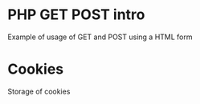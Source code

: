 # PHP GET POST intro

Example of usage of GET and POST using a HTML form

# Cookies

Storage of cookies
